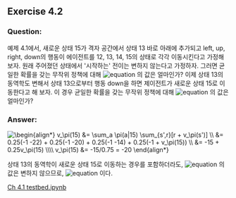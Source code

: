 ## Exercise 4.2

### Question:

예제 4.1에서, 새로운 상태 15가 격자 공간에서 상태 13 바로 아래에 추가되고 left, up, right, down의 행동이 에이전트를 12, 13, 14, 15의 상태로 각각 이동시킨다고 가정해보자. 원래 주어졌던 상태에서 '시작하는' 전이는 변하지 않는다고 가정하자. 그러면 균일한 확률을 갖는 무작위 정책에 대해 ![equation](https://latex.codecogs.com/svg.latex?v_\pi(15)) 의 값은 얼마인가? 이제 상태 13의 동역학도 변해서 상태 13으로부터 행동 down을 하면 제이전트가 새로운 상태 15로 이동한다고 해 보자. 이 경우 균일한 확률을 갖는 무작위 정책에 대해 ![equation](https://latex.codecogs.com/svg.latex?v_\pi(15)) 의 값은 얼마인가?

### Answer:

<img src="https://latex.codecogs.com/svg.latex?\begin{align*}&space;v_\pi(15)&space;&=&space;\sum_a&space;\pi(a|15)&space;\sum_{s',r}[r&space;&plus;&space;v_\pi(s')]&space;\\&space;&=&space;0.25(-1&space;-22)&space;&plus;&space;0.25(-1&space;-20)&space;&plus;&space;0.25(-1&space;-14)&space;&plus;&space;0.25(-1&space;&plus;&space;v_\pi(15))&space;\\&space;&=&space;-15&space;&plus;&space;0.25v_\pi(15)&space;\\\\&space;v_\pi(15)&space;&=&space;-15/0.75&space;=&space;-20&space;\end{align*}" title="\begin{align*} v_\pi(15) &= \sum_a \pi(a|15) \sum_{s',r}[r + v_\pi(s')] \\ &= 0.25(-1 -22) + 0.25(-1 -20) + 0.25(-1 -14) + 0.25(-1 + v_\pi(15)) \\ &= -15 + 0.25v_\pi(15) \\\\ v_\pi(15) &= -15/0.75 = -20 \end{align*}" />

상태 13의 동역학이 새로운 상태 15로 이동하는 경우를 포함하더라도, ![equation](https://latex.codecogs.com/svg.latex?v_\pi(13)) 의 값은 변하지 않으므로, ![equation](https://latex.codecogs.com/svg.latex?v_\pi(15)=15) 이다.

[Ch 4.1 testbed.ipynb](./Ch%204.1%20testbed.ipynb)
